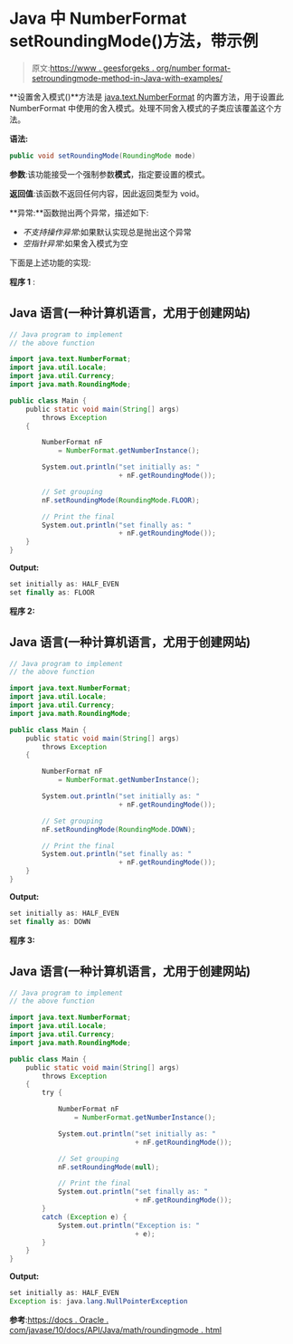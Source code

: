 # Java 中 NumberFormat setRoundingMode()方法，带示例

> 原文:[https://www . geesforgeks . org/number format-setroundingmode-method-in-Java-with-examples/](https://www.geeksforgeeks.org/numberformat-setroundingmode-method-in-java-with-examples/)

**设置舍入模式()**方法是 [java.text.NumberFormat](https://www.geeksforgeeks.org/numberformat-class-java/) 的内置方法，用于设置此 NumberFormat 中使用的舍入模式。处理不同舍入模式的子类应该覆盖这个方法。

**语法:**

```java
public void setRoundingMode(RoundingMode mode)
```

**参数**:该功能接受一个强制参数**模式**，指定要设置的模式。

**返回值**:该函数不返回任何内容，因此返回类型为 void。

**异常:**函数抛出两个异常，描述如下:

*   *不支持操作异常*:如果默认实现总是抛出这个异常
*   *空指针异常*:如果舍入模式为空

下面是上述功能的实现:

**程序 1** :

## Java 语言(一种计算机语言，尤用于创建网站)

```java
// Java program to implement
// the above function

import java.text.NumberFormat;
import java.util.Locale;
import java.util.Currency;
import java.math.RoundingMode;

public class Main {
    public static void main(String[] args)
        throws Exception
    {

        NumberFormat nF
            = NumberFormat.getNumberInstance();

        System.out.println("set initially as: "
                           + nF.getRoundingMode());

        // Set grouping
        nF.setRoundingMode(RoundingMode.FLOOR);

        // Print the final
        System.out.println("set finally as: "
                           + nF.getRoundingMode());
    }
}
```

**Output:** 

```java
set initially as: HALF_EVEN
set finally as: FLOOR
```

**程序 2:**

## Java 语言(一种计算机语言，尤用于创建网站)

```java
// Java program to implement
// the above function

import java.text.NumberFormat;
import java.util.Locale;
import java.util.Currency;
import java.math.RoundingMode;

public class Main {
    public static void main(String[] args)
        throws Exception
    {

        NumberFormat nF
            = NumberFormat.getNumberInstance();

        System.out.println("set initially as: "
                           + nF.getRoundingMode());

        // Set grouping
        nF.setRoundingMode(RoundingMode.DOWN);

        // Print the final
        System.out.println("set finally as: "
                           + nF.getRoundingMode());
    }
}
```

**Output:** 

```java
set initially as: HALF_EVEN
set finally as: DOWN
```

**程序 3:**

## Java 语言(一种计算机语言，尤用于创建网站)

```java
// Java program to implement
// the above function

import java.text.NumberFormat;
import java.util.Locale;
import java.util.Currency;
import java.math.RoundingMode;

public class Main {
    public static void main(String[] args)
        throws Exception
    {
        try {

            NumberFormat nF
                = NumberFormat.getNumberInstance();

            System.out.println("set initially as: "
                               + nF.getRoundingMode());

            // Set grouping
            nF.setRoundingMode(null);

            // Print the final
            System.out.println("set finally as: "
                               + nF.getRoundingMode());
        }
        catch (Exception e) {
            System.out.println("Exception is: "
                               + e);
        }
    }
}
```

**Output:** 

```java
set initially as: HALF_EVEN
Exception is: java.lang.NullPointerException
```

**参考**:[https://docs . Oracle . com/javase/10/docs/API/Java/math/roundingmode . html](https://docs.oracle.com/javase/10/docs/api/java/math/RoundingMode.html)
